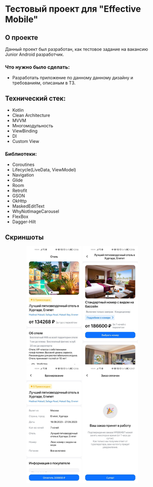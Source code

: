 # Тестовый проект для "Effective Mobile"

## О проекте

Данный проект был разработан, как тестовое задание на вакансию Junior Android разработчик.

### Что нужно было сделать:

- Разработать приложение по данному данному дизайну и требованиям, описаным в ТЗ.

## Технический стек:

- Kotlin
- Clean Architecture
- MVVM
- Многомодульность
- ViewBinding
- DI
- Custom View

### Библиотеки:

- Coroutines
- Lifecycle(LiveData, ViewModel)
- Navigation
- Glide
- Room
- Retrofit
- GSON
- OkHttp
- MaskedEditText
- WhyNotImageCarousel
- FlexBox
- Dagger-Hilt

## Скриншоты
<div align = "center">
    <img src="res/photo_1.jpg" width="180" alt="Фрагмент "Отель"">
    <img src="res/photo_2.jpg" width="180" alt="Фрагмент "Номера"">
  <img src="res/photo_3.jpg" width="180" alt="Фрагмент "Бронирование"">
  <img src="res/photo_4.jpg" width="180" alt="Фрагмент "Оплачено"">
</div> 

